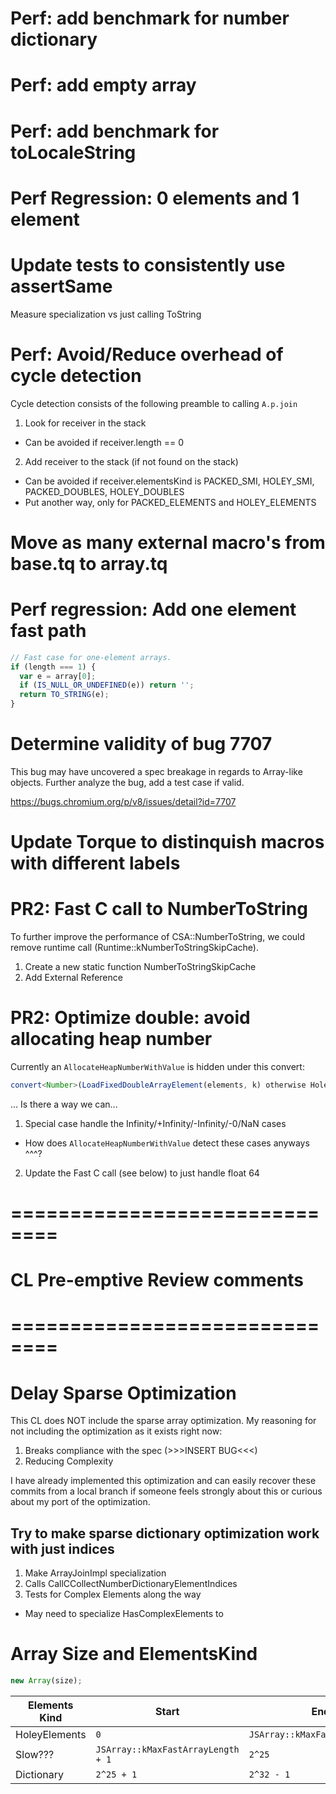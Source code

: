 # Perf: add benchmark for number dictionary
# Perf: add empty array
# Perf: add benchmark for toLocaleString
# Perf Regression: 0 elements and 1 element
# Update tests to consistently use assertSame

Measure specialization vs just calling ToString

# Perf: Avoid/Reduce overhead of cycle detection

Cycle detection consists of the following preamble to calling `A.p.join`

1. Look for receiver in the stack
  - Can be avoided if receiver.length == 0
2. Add receiver to the stack (if not found on the stack)
  - Can be avoided if receiver.elementsKind is PACKED_SMI, HOLEY_SMI, PACKED_DOUBLES, HOLEY_DOUBLES
  - Put another way, only for PACKED_ELEMENTS and HOLEY_ELEMENTS

# Move as many external macro's from base.tq to array.tq

# Perf regression: Add one element fast path

```js
// Fast case for one-element arrays.
if (length === 1) {
  var e = array[0];
  if (IS_NULL_OR_UNDEFINED(e)) return '';
  return TO_STRING(e);
}
```

# Determine validity of bug 7707

This bug may have uncovered a spec breakage in regards to Array-like objects.
Further analyze the bug, add a test case if valid.

https://bugs.chromium.org/p/v8/issues/detail?id=7707

# Update Torque to distinquish macros with different labels



# PR2: Fast C call to NumberToString

To further improve the performance of CSA::NumberToString, we could remove
runtime call (Runtime::kNumberToStringSkipCache).

1) Create a new static function NumberToStringSkipCache
2) Add External Reference

# PR2: Optimize double: avoid allocating heap number

Currently an `AllocateHeapNumberWithValue` is hidden under this convert:

```ts
convert<Number>(LoadFixedDoubleArrayElement(elements, k) otherwise Hole);
```

... Is there a way we can...

1) Special case handle the Infinity/+Infinity/-Infinity/-0/NaN cases
  - How does `AllocateHeapNumberWithValue` detect these cases anyways ^^^?
2) Update the Fast C call (see below) to just handle float 64

# ==============================
# CL Pre-emptive Review comments
# ==============================

# Delay Sparse Optimization

This CL does NOT include the sparse array optimization.
My reasoning for not including the optimization as it exists right now:

1) Breaks compliance with the spec (>>>INSERT BUG<<<)
2) Reducing Complexity

I have already implemented this optimization and can easily recover these
commits from a local branch if someone feels strongly about this or curious
about my port of the optimization.

## Try to make sparse dictionary optimization work with just indices

1) Make ArrayJoinImpl<DictionaryElements> specialization
2) Calls CallCCollectNumberDictionaryElementIndices
3) Tests for Complex Elements along the way
  - May need to specialize HasComplexElements to

# Array Size and ElementsKind

```js
new Array(size);
```

| Elements Kind | Start                               | End                            |
|---------------|-------------------------------------|--------------------------------|
| HoleyElements | `0`                                 | `JSArray::kMaxFastArrayLength` |
| Slow???       | `JSArray::kMaxFastArrayLength + 1`  | `2^25`                         |
| Dictionary    | `2^25 + 1`                          | `2^32 - 1`                     |

